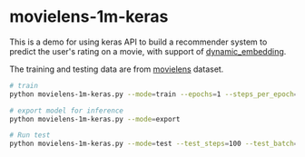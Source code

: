 # movielens-1m-keras

This is a demo for using keras API to build a recommender system to predict the user's rating on a movie, with support of [dynamic_embedding](https://github.com/tensorflow/recommenders-addons/blob/master/docs/api_docs/tfra/dynamic_embedding.md).

The training and testing data are from [movielens](https://www.tensorflow.org/datasets/catalog/movielens) dataset.

```bash
# train
python movielens-1m-keras.py --mode=train --epochs=1 --steps_per_epoch=20000

# export model for inference
python movielens-1m-keras.py --mode=export

# Run test
python movielens-1m-keras.py --mode=test --test_steps=100 --test_batch=1024
```


